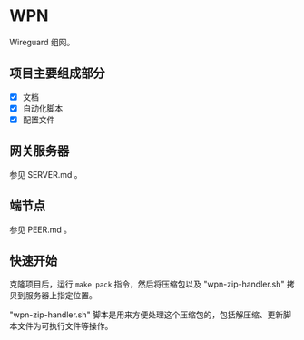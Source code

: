 # WPN

Wireguard 组网。

## 项目主要组成部分

- [X] 文档
- [X] 自动化脚本
- [X] 配置文件

## 网关服务器

参见 SERVER.md 。

## 端节点

参见 PEER.md 。

## 快速开始

克隆项目后，运行 `make pack` 指令，然后将压缩包以及 "wpn-zip-handler.sh" 拷贝到服务器上指定位置。

"wpn-zip-handler.sh" 脚本是用来方便处理这个压缩包的，包括解压缩、更新脚本文件为可执行文件等操作。
